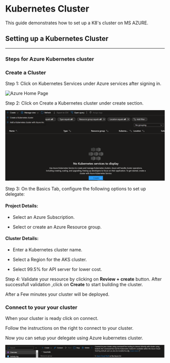 # Kubernetes Cluster


This guide demonstrates how to set up a K8's cluster on MS AZURE.
## Setting up a Kubernetes Cluster 
***
### **Steps for Azure Kubernetes cluster** 

### Create a Cluster

Step 1: Click on Kubernetes Services under Azure services after signing in.

![Azure Home Page](../Images/AzureHomePage.PNG)

Step 2: Click on Create a Kubernetes cluster under create section.

![Azure Cluster Creation](Images/CreateKubernetesClusterAzure.png)

Step 3:  On the Basics Tab, configure the following options to set up delegate:

#### Project Details:

- Select an Azure Subscription.

- Select or create an Azure Resource group.

#### Cluster Details:

- Enter a Kubernetes cluster name.

- Select a Region for the AKS cluster.

- Select 99.5% for API server  for lower cost.



Step 4: Validate your resource by clicking on  **Review + create**  button.
After successfull validation ,click on **Create** to start building the cluster.

After a Few minutes your cluster will be deployed.

### Connect  to your your cluster

When your cluster is ready click on connect.

Follow the instructions on the right to connect to your cluster.

Now you can setup your delegate using Azure kubernetes cluster.

![image](Images/ClusterConnectAzure.png)
